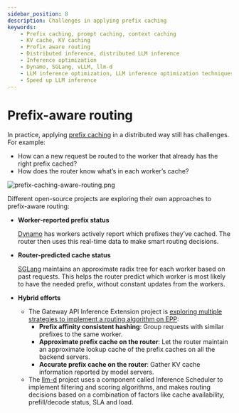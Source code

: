 ```yaml
---
sidebar_position: 8
description: Challenges in applying prefix caching
keywords:
    - Prefix caching, prompt caching, context caching
    - KV cache, KV caching
    - Prefix aware routing
    - Distributed inference, distributed LLM inference
    - Inference optimization
    - Dynamo, SGLang, vLLM, llm-d
    - LLM inference optimization, LLM inference optimization techniques​
    - Speed up LLM inference
---
```


# Prefix-aware routing

In practice, applying [prefix caching](./prefix-caching) in a distributed way still has challenges. For example:

- How can a new request be routed to the worker that already has the right prefix cached?
- How does the router know what’s in each worker’s cache?

![prefix-caching-aware-routing.png](./img/prefix-caching-aware-routing.png)

Different open-source projects are exploring their own approaches to prefix-aware routing:

- **Worker-reported prefix status**
    
    [Dynamo](https://github.com/ai-dynamo/dynamo) has workers actively report which prefixes they’ve cached. The router then uses this real-time data to make smart routing decisions.
    
- **Router-predicted cache status**
    
    [SGLang](https://github.com/sgl-project/sglang) maintains an approximate radix tree for each worker based on past requests. This helps the router predict which worker is most likely to have the needed prefix, without constant updates from the workers.
    
- **Hybrid efforts**
    - The Gateway API Inference Extension project is [exploring multiple strategies to implement a routing algorithm on EPP](https://github.com/kubernetes-sigs/gateway-api-inference-extension/issues/498):
        - **Prefix affinity consistent hashing**: Group requests with similar prefixes to the same worker.
        - **Approximate prefix cache on the router**: Let the router maintain an approximate lookup cache of the prefix caches on all the backend servers.
        - **Accurate prefix cache on the router**: Gather KV cache information reported by model servers.
    - The [llm-d](https://github.com/llm-d/llm-d) project uses a component called Inference Scheduler to implement filtering and scoring algorithms, and makes routing decisions based on a combination of factors like cache availability, prefill/decode status, SLA and load.